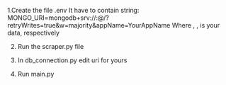 1.Create the file .env
It have to contain string:
MONGO_URI=mongodb+srv://<username>:<password>@<cluster-url>/?retryWrites=true&w=majority&appName=YourAppName
Where <username>, <password>, <cluster-url> is your data, respectively

2. Run the scraper.py file
   
3. In db_connection.py edit uri for yours

4. Run main.py
